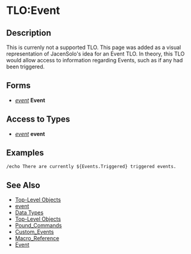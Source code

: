 # TLO:Event

## Description

This is currenly not a supported TLO. This page was added as a visual representation of JacenSolo's idea for an Event TLO. In theory, this TLO would allow access to information regarding Events, such as if any had been triggered.

## Forms

* [_event_](../data-types/datatype-event.md) **Event**

## Access to Types

* [_event_](../data-types/datatype-event.md) **event**

## Examples

`/echo There are currently ${Events.Triggered} triggered events.`

## See Also

* [Top-Level Objects](./)
* [event](../data-types/datatype-event.md)
* [Data Types](../data-types/)
* [Top-Level Objects](./)
* [Pound\_Commands](../../commands/macro-commands/pound-commands/)
* [Custom\_Events](../../macros/macros/custom-events.md)
* [Macro\_Reference](../../documentation/macro-reference.md)
* [Event](../../commands/macro-commands/pound-commands/event.md)

